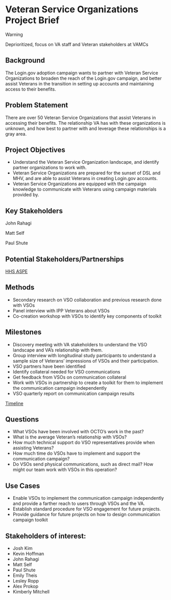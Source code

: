 
# Veteran Service Organizations Project Brief 

>[!WARNING]
>  Deprioritized, focus on VA staff and Veteran stakeholders at VAMCs


## Background 

The Login.gov adoption campaign wants to partner with Veteran Service Organizations to broaden the reach of the Login.gov campaign, and better assist Veterans in the transition in setting up accounts and maintaining access to their benefits.


## Problem Statement

There are over 50 Veteran Service Organizations that assist Veterans in accessing their benefits. The relationship VA has with these organizations is unknown, and how best to partner with and leverage these relationships is a gray area. 


## Project Objectives



* Understand the Veteran Service Organization landscape, and identify partner organizations to work with.
* Veteran Service Organizations are prepared for the sunset of DSL and MHV, and are able to assist Veterans in creating Login.gov accounts.
* Veteran Service Organizations are equipped with the campaign knowledge to communicate with Veterans using campaign materials provided by.


## Key Stakeholders

John Rahagi

Matt Self

Paul Shute


## Potential Stakeholders/Partnerships

[HHS ASPE](https://aspe.hhs.gov/)


## Methods



* Secondary research on VSO collaboration and previous research done with VSOs
* Panel interview with IPP Veterans about VSOs
* Co-creation workshop with VSOs to identify key components of toolkit


## Milestones



* Discovery meeting with VA stakeholders to understand the VSO landscape and VA’s relationship with them.
* Group interview with longitudinal study participants to understand a sample size of Veterans’ impressions of VSOs and their participation.
* VSO partners have been identified
* Identify collateral needed for VSO communications
* Get feedback from VSOs on communication collateral
* Work with VSOs in partnership to create a toolkit for them to implement the communication campaign independently
* VSO quarterly report on communication campaign results

[Timeline](https://docs.google.com/spreadsheets/d/1Q2W_2PKVwCKaMNEG-RsThlb7nUErJ18rIXg1Mr1W0ZU/edit#gid=201143099)


## Questions



* What VSOs have been involved with OCTO’s work in the past?
* What is the average Veteran’s relationship with VSOs?
* How much technical support do VSO representatives provide when assisting Veterans?
* How much time do VSOs have to implement and support the communication campaign? 
* Do VSOs send physical communications, such as direct mail? How might our team work with VSOs in this operation? 


## Use Cases



* Enable VSOs to implement the communication campaign independently and provide a farther reach to users through VSOs and the VA.
* Establish standard procedure for VSO engagement for future projects.
* Provide guidance for future projects on how to design communication campaign toolkit

## Stakeholders of interest:

- Josh Kim
- Kevin Hoffman
- John Rahagi
- Matt Self
- Paul Shute
- Emily Theis
- Lesley Ropp
- Alex Prokop
- Kimberly Mitchell
